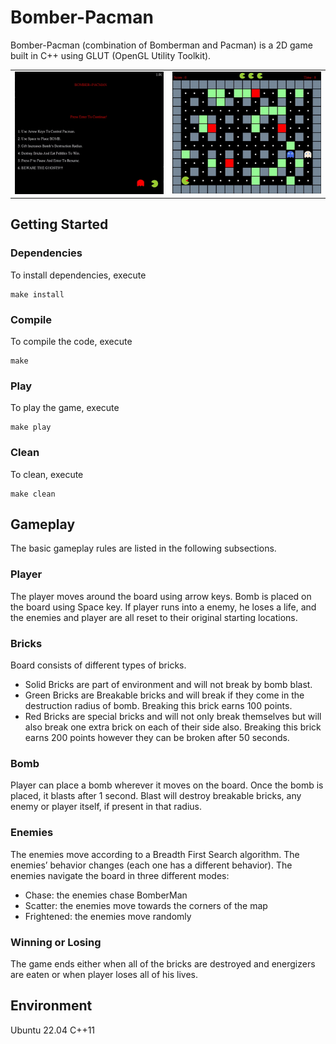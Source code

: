 # Bomber-Pacman

Bomber-Pacman (combination of Bomberman and Pacman) is a 2D game built in C++ using GLUT (OpenGL Utility Toolkit).

<table>
  <tr>
    <td><img src="doc/menu.gif" alt="gif for menu screen" ></td>
    <td><img src="doc/gameplay.gif" alt="gif for gameplay screen"></td>
  </tr>
</table>


## Getting Started

### Dependencies

To install dependencies, execute
```
make install
```

### Compile

To compile the code, execute
```
make
```

### Play

To play the game, execute
```
make play
```

### Clean
To clean, execute
```
make clean
```


## Gameplay

The basic gameplay rules are listed in the following subsections.

### Player
The player moves around the board using arrow keys. Bomb is placed on the board using Space key. If player runs into a enemy, he loses a life, and the enemies and player are all reset to their
original starting locations.

### Bricks
Board consists of different types of bricks. 
* Solid Bricks are part of environment and will not break by bomb blast.
* Green Bricks are Breakable bricks and will break if they come in the destruction radius of bomb. Breaking this brick earns 100 points.
* Red Bricks are special bricks and will not only break themselves but will also break one extra brick on each of
their side also. Breaking this brick earns 200 points however they can be broken after 50 seconds.

### Bomb
Player can place a bomb wherever it moves on the board. Once the bomb is placed, it blasts after 1 second. Blast will destroy breakable bricks, any enemy or player itself, if present in that radius.

### Enemies
The enemies move according to a Breadth First Search algorithm. The enemies’ behavior changes (each one has a different behavior). The enemies navigate the board in three different
modes:
* Chase: the enemies chase BomberMan
* Scatter: the enemies move towards the corners of the map
* Frightened: the enemies move randomly

### Winning or Losing
The game ends either when all of the bricks are destroyed and energizers are eaten or when player loses all of his lives.

## Environment

Ubuntu 22.04
C++11